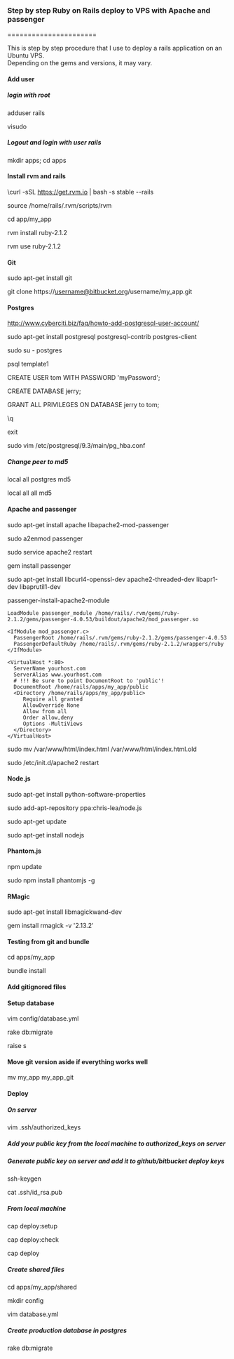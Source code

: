 ### Step by step Ruby on Rails deploy to VPS with Apache and passenger
======================

This is step by step procedure that I use to deploy a rails application on an Ubuntu VPS.  
Depending on the gems and versions, it may vary.

#### Add user
##### login with root

adduser rails

visudo

##### Logout and login with user rails
mkdir apps; cd apps

#### Install rvm and rails
\curl -sSL https://get.rvm.io | bash -s stable --rails

source /home/rails/.rvm/scripts/rvm

cd app/my_app

rvm install ruby-2.1.2

rvm use ruby-2.1.2

#### Git
sudo apt-get install git

git clone https://username@bitbucket.org/username/my_app.git

#### Postgres

http://www.cyberciti.biz/faq/howto-add-postgresql-user-account/

sudo apt-get install postgresql postgresql-contrib postgres-client

sudo su - postgres

psql template1

CREATE USER tom WITH PASSWORD 'myPassword';

CREATE DATABASE jerry;

GRANT ALL PRIVILEGES ON DATABASE jerry to tom;

\q

exit

sudo vim /etc/postgresql/9.3/main/pg_hba.conf

##### Change peer to md5
local   all             postgres                                md5

local   all             all                                     md5

#### Apache and passenger
sudo apt-get install apache libapache2-mod-passenger

sudo a2enmod passenger

sudo service apache2 restart

gem install passenger

sudo apt-get install libcurl4-openssl-dev apache2-threaded-dev libapr1-dev libaprutil1-dev

passenger-install-apache2-module

```
LoadModule passenger_module /home/rails/.rvm/gems/ruby-2.1.2/gems/passenger-4.0.53/buildout/apache2/mod_passenger.so
```

```
<IfModule mod_passenger.c>
  PassengerRoot /home/rails/.rvm/gems/ruby-2.1.2/gems/passenger-4.0.53
  PassengerDefaultRuby /home/rails/.rvm/gems/ruby-2.1.2/wrappers/ruby
</IfModule>

<VirtualHost *:80>
  ServerName yourhost.com
  ServerAlias www.yourhost.com
  # !!! Be sure to point DocumentRoot to 'public'!
  DocumentRoot /home/rails/apps/my_app/public
  <Directory /home/rails/apps/my_app/public>
     Require all granted
     AllowOverride None
     Allow from all
     Order allow,deny
     Options -MultiViews
  </Directory>
</VirtualHost>
```

sudo mv /var/www/html/index.html /var/www/html/index.html.old

sudo /etc/init.d/apache2 restart

#### Node.js
sudo apt-get install python-software-properties

sudo add-apt-repository ppa:chris-lea/node.js

sudo apt-get update

sudo apt-get install nodejs

#### Phantom.js
npm update

sudo npm install phantomjs -g

#### RMagic
sudo apt-get install libmagickwand-dev

gem install rmagick -v '2.13.2'

#### Testing from git and bundle
cd apps/my_app

bundle install

#### Add gitignored files 

#### Setup database

vim config/database.yml

rake db:migrate

raise s

#### Move git version aside if everything works well

mv my_app my_app_git

#### Deploy

##### On server

vim .ssh/authorized_keys

##### Add your public key from the local machine to authorized_keys on server

##### Generate public key on server and add it to github/bitbucket deploy keys

ssh-keygen

cat .ssh/id_rsa.pub

##### From local machine

cap deploy:setup

cap deploy:check

cap deploy

##### Create shared files

cd apps/my_app/shared

mkdir config

vim database.yml

##### Create production database in postgres

rake db:migrate
